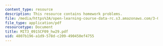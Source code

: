 ```yaml
---
content_type: resource
description: This resource contains homework problems.
file: /media/https%3A/open-learning-course-data-rc.s3.amazonaws.com/3-091sc-introduction-to-solid-state-chemistry-fall-2010/4807b196a1d9578dc209490450ef4755_MIT3_091SCF09_hw29.pdf
file_type: application/pdf
resourcetype: Document
title: MIT3_091SCF09_hw29.pdf
uid: 4807b196-a1d9-578d-c209-490450ef4755
---
```


